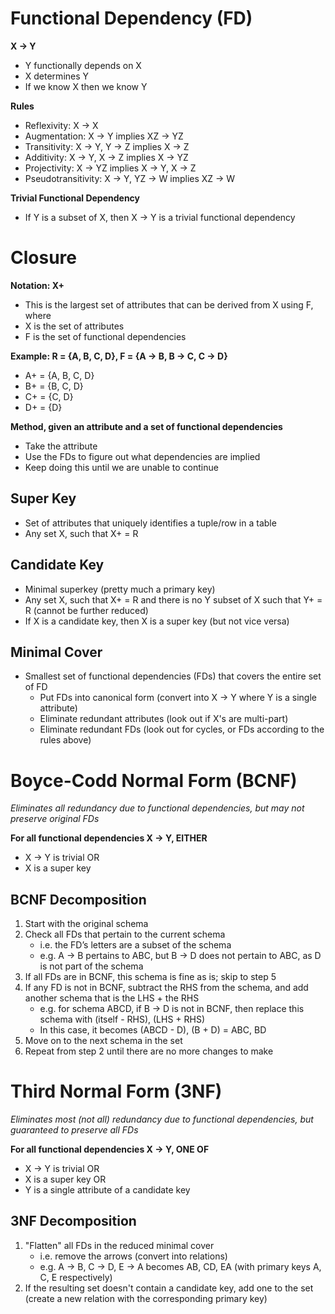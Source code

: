 # Functional Dependency (FD)

**X → Y**

- Y functionally depends on X
- X determines Y
- If we know X then we know Y

**Rules**

- Reflexivity: X → X
- Augmentation: X → Y implies XZ → YZ
- Transitivity: X → Y, Y → Z implies X → Z
- Additivity: X → Y, X → Z implies X → YZ
- Projectivity: X → YZ implies X → Y, X → Z
- Pseudotransitivity: X → Y, YZ → W implies XZ → W

**Trivial Functional Dependency**

- If Y is a subset of X, then X → Y is a trivial functional dependency

# Closure

**Notation: X+**

- This is the largest set of attributes that can be derived from X using F, where
- X is the set of attributes
- F is the set of functional dependencies

**Example: R = {A, B, C, D}, F = {A → B, B → C, C → D}**

- A+ = {A, B, C, D}
- B+ = {B, C, D}
- C+ = {C, D}
- D+ = {D}

**Method, given an attribute and a set of functional dependencies**

- Take the attribute
- Use the FDs to figure out what dependencies are implied
- Keep doing this until we are unable to continue

## Super Key

- Set of attributes that uniquely identifies a tuple/row in a table
- Any set X, such that X+ = R

## Candidate Key

- Minimal superkey (pretty much a primary key)
- Any set X, such that X+ = R and there is no Y subset of X such that Y+ = R (cannot be further reduced)
- If X is a candidate key, then X is a super key (but not vice versa)

## Minimal Cover

- Smallest set of functional dependencies (FDs) that covers the entire set of FD
  - Put FDs into canonical form (convert into X → Y where Y is a single attribute)
  - Eliminate redundant attributes (look out if X's are multi-part)
  - Eliminate redundant FDs (look out for cycles, or FDs according to the rules above)

# Boyce-Codd Normal Form (BCNF)

_Eliminates all redundancy due to functional dependencies, but may not preserve original FDs_

**For all functional dependencies X → Y, EITHER**

- X → Y is trivial OR
- X is a super key

## BCNF Decomposition

1. Start with the original schema
2. Check all FDs that pertain to the current schema
   - i.e. the FD’s letters are a subset of the schema
   - e.g. A → B pertains to ABC, but B → D does not pertain to ABC, as D is not part of the schema
3. If all FDs are in BCNF, this schema is fine as is; skip to step 5
4. If any FD is not in BCNF, subtract the RHS from the schema, and add another schema that is the LHS + the RHS
   - e.g. for schema ABCD, if B → D is not in BCNF, then replace this schema with (itself - RHS), (LHS + RHS)
   - In this case, it becomes (ABCD - D), (B + D) = ABC, BD
5. Move on to the next schema in the set
6. Repeat from step 2 until there are no more changes to make

# Third Normal Form (3NF)

_Eliminates most (not all) redundancy due to functional dependencies, but guaranteed to preserve all FDs_

**For all functional dependencies X → Y, ONE OF**

- X → Y is trivial OR
- X is a super key OR
- Y is a single attribute of a candidate key

## 3NF Decomposition

1. "Flatten" all FDs in the reduced minimal cover
   - i.e. remove the arrows (convert into relations)
   - e.g. A → B, C → D, E → A becomes AB, CD, EA (with primary keys A, C, E respectively)
2. If the resulting set doesn't contain a candidate key, add one to the set (create a new relation with the corresponding primary key)

